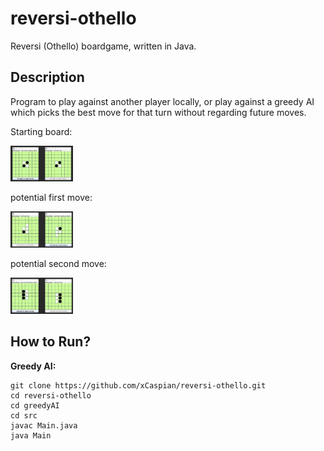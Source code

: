 # reversi-othello

Reversi (Othello) boardgame, written in Java.

## Description

Program to play against another player locally, or play against a greedy AI which picks the best move for that turn without regarding future moves.

Starting board:

<img 
  src="assets/reversi-start.png"
  alt="starting board of reversi game"
  title="Reversi Board"
  width="100">
  
  potential first move:
  
  <img
  src="assets/reversi-first.png"
  alt="1st move of reversi game"
  title="Reversi Board"
  width="100">
  
  potential second move:
  
  <img
  src="assets/reversi-second.png"
  alt="2nd move of reversi game"
  title="Reversi Board"
  width="100">

## How to Run?

**Greedy AI:**
```
git clone https://github.com/xCaspian/reversi-othello.git
cd reversi-othello
cd greedyAI
cd src
javac Main.java
java Main
```
